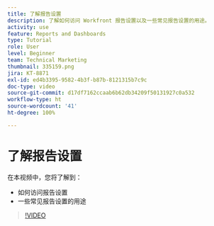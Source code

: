```yaml
---
title: 了解报告设置
description: 了解如何访问 Workfront 报告设置以及一些常见报告设置的用途。
activity: use
feature: Reports and Dashboards
type: Tutorial
role: User
level: Beginner
team: Technical Marketing
thumbnail: 335159.png
jira: KT-8871
exl-id: ed4b3395-9582-4b3f-b87b-8121315b7c9c
doc-type: video
source-git-commit: d17df7162ccaab6b62db34209f50131927c0a532
workflow-type: ht
source-wordcount: '41'
ht-degree: 100%

---
```


# 了解报告设置

在本视频中，您将了解到：

* 如何访问报告设置
* 一些常见报告设置的用途

>[!VIDEO](https://video.tv.adobe.com/v/3445873/?quality=12&learn=on&enablevpops&captions=chi_hans)
